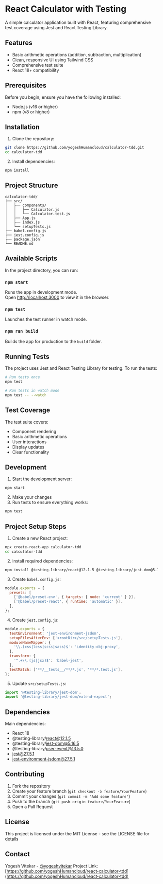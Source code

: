 # React Calculator with Testing

A simple calculator application built with React, featuring comprehensive test coverage using Jest and React Testing Library.

## Features

- Basic arithmetic operations (addition, subtraction, multiplication)
- Clean, responsive UI using Tailwind CSS
- Comprehensive test suite
- React 18+ compatibility

## Prerequisites

Before you begin, ensure you have the following installed:
- Node.js (v16 or higher)
- npm (v8 or higher)

## Installation

1. Clone the repository:
```bash
git clone https://github.com/yogeshHumancloud/calculator-tdd.git
cd calculator-tdd
```

2. Install dependencies:
```bash
npm install
```

## Project Structure

```
calculator-tdd/
├── src/
│   ├── components/
│   │   ├── Calculator.js
│   │   └── Calculator.test.js
│   ├── App.js
│   ├── index.js
│   └── setupTests.js
├── babel.config.js
├── jest.config.js
├── package.json
└── README.md
```

## Available Scripts

In the project directory, you can run:

### `npm start`

Runs the app in development mode.\
Open [http://localhost:3000](http://localhost:3000) to view it in the browser.

### `npm test`

Launches the test runner in watch mode.

### `npm run build`

Builds the app for production to the `build` folder.

## Running Tests

The project uses Jest and React Testing Library for testing. To run the tests:

```bash
# Run tests once
npm test

# Run tests in watch mode
npm test -- --watch
```

## Test Coverage

The test suite covers:
- Component rendering
- Basic arithmetic operations
- User interactions
- Display updates
- Clear functionality

## Development

1. Start the development server:
```bash
npm start
```

2. Make your changes
3. Run tests to ensure everything works:
```bash
npm test
```

## Project Setup Steps

1. Create a new React project:
```bash
npx create-react-app calculator-tdd
cd calculator-tdd
```

2. Install required dependencies:
```bash
npm install @testing-library/react@12.1.5 @testing-library/jest-dom@5.16.5 @testing-library/user-event@13.5.0 jest@27.5.1 jest-environment-jsdom@27.5.1
```

3. Create `babel.config.js`:
```javascript
module.exports = {
  presets: [
    ['@babel/preset-env', { targets: { node: 'current' } }],
    ['@babel/preset-react', { runtime: 'automatic' }],
  ],
};
```

4. Create `jest.config.js`:
```javascript
module.exports = {
  testEnvironment: 'jest-environment-jsdom',
  setupFilesAfterEnv: ['<rootDir>/src/setupTests.js'],
  moduleNameMapper: {
    '\\.(css|less|scss|sass)$': 'identity-obj-proxy',
  },
  transform: {
    '^.+\\.(js|jsx)$': 'babel-jest',
  },
  testMatch: ['**/__tests__/**/*.js', '**/*.test.js'],
};
```

5. Update `src/setupTests.js`:
```javascript
import '@testing-library/jest-dom';
import '@testing-library/jest-dom/extend-expect';
```

## Dependencies

Main dependencies:
- React 18
- @testing-library/react@12.1.5
- @testing-library/jest-dom@5.16.5
- @testing-library/user-event@13.5.0
- jest@27.5.1
- jest-environment-jsdom@27.5.1

## Contributing

1. Fork the repository
2. Create your feature branch (`git checkout -b feature/YourFeature`)
3. Commit your changes (`git commit -m 'Add some feature'`)
4. Push to the branch (`git push origin feature/YourFeature`)
5. Open a Pull Request

## License

This project is licensed under the MIT License - see the LICENSE file for details

## Contact

Yogesh Vitekar - [@yogeshvitekar](https://github.com/yogeshHumancloud)
Project Link: [https://github.com/yogeshHumancloud/react-calculator-tdd](https://github.com/yogeshHumancloud/react-calculator-tdd)